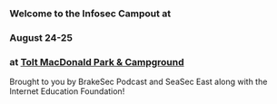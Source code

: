 ### Welcome to the Infosec Campout at 

### August 24-25 
### at [Tolt MacDonald Park & Campground](https://www.kingcounty.gov/services/parks-recreation/parks/parks-and-natural-lands/popular-parks/toltmacdonald.aspx)

Brought to you by 
BrakeSec Podcast 
and 
SeaSec East 
along with the Internet Education Foundation!
